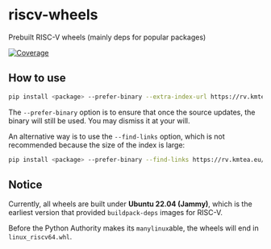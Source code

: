 # riscv-wheels
Prebuilt RISC-V wheels (mainly deps for popular packages)

[![Coverage](https://shields.io/badge/python-3.8%20%7C%203.9%20%7C%203.10%20%7C%203.11%20%7C%203.12-blue)](https://github.com/KumaTea/riscv-wheels/releases)

## How to use

```bash
pip install <package> --prefer-binary --extra-index-url https://rv.kmtea.eu/simple
```

The `--prefer-binary` option is to ensure that
once the source updates, the binary will still be used.
You may dismiss it at your will.

An alternative way is to use the `--find-links` option,
which is not recommended because the size of the index is large:

```bash
pip install <package> --prefer-binary --find-links https://rv.kmtea.eu/wheels.html
```

## Notice

Currently, all wheels are built under
**Ubuntu 22.04 (Jammy)**,
which is the earliest version that provided
`buildpack-deps` images for RISC-V.

Before the Python Authority makes its `manylinux`able,
the wheels will end in `linux_riscv64.whl`.
